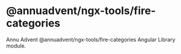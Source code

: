 
# @annuadvent/ngx-tools/fire-categories

Annu Advent @annuadvent/ngx-tools/fire-categories Angular Library module.
